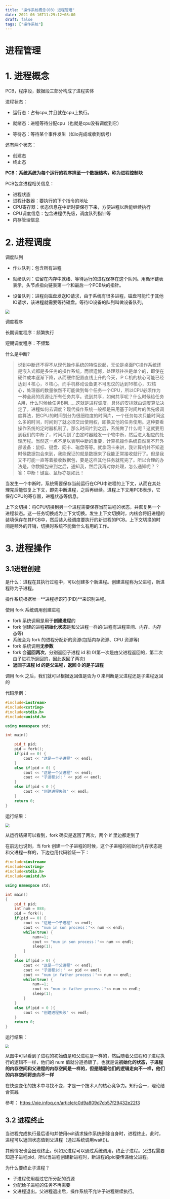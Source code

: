 ```yaml
---
title: "操作系统概念(03) 进程管理"
date: 2021-06-16T11:29:12+08:00
draft: false
tags: ["操作系统"]
---
```


# 进程管理



# 1. 进程概念

PCB，程序段，数据段三部分构成了进程实体

进程状态：

- 运行态：占有cpu,并且就在cpu上执行。

- 就绪态：进程等待分配cpu（也就是cpu没有调度到它）

- 等待态：等待某个事件发生（如io完成或收到信号）

还有两个状态：

- 创建态
- 终止态

**PCB：系统系统为每个运行的程序排至一个数据结构，称为进程控制块**

PCB包含进程相关信息：

- 进程状态
- 进程计数器：要执行的下个指令的地址
- CPU寄存器：状态信息在中断时要保存下来，方便进程以后能继续执行
- CPU调度信息：包含进程优先级，调度队列指针等
- 内存管理信息



# 2. 进程调度

调度队列

- 作业队列：包含所有进程

- 就绪队列：驻留在内存中就绪、等待运行的进程保存在这个队列。用循环链表表示，头节点指向链表第一个和最后一个PCB块的指针。
- 设备队列：进程向磁盘发送IO请求，由于系统有很多进程，磁盘可能忙于其他IO请求，该进程就需要等待磁盘。等待IO设备的队列叫做设备队列。



<img src="https://cdn.jsdelivr.net/gh/qiaocci/img-repo@master/20210616115744.png" style="zoom:80%;" />

调度程序

长期调度程序：频繁执行

短期调度程序：不频繁



什么是中断?

> 说到中断还不得不从现代操作系统的特性说起，无论是桌面PC操作系统还是嵌入式都是多任务的操作系统，而很遗憾，处理器往往是单个的，即使在硬件成本逐渐下降，从而硬件配置直线上升的今天，ＰＣ机的核心可能已经达到４核心，８核心，而手机移动设备更不可思议的达到16核心，32核心，处理器的数量依然不可能做到每个任务一个CPU，所以CPU必须作为一种全局的资源让所有任务共享。说到共享，如何共享呢？什么时候给任务A用，什么时候给任务B用......这就是进程调度，具体的安排就由调度算法决定了。进程如何去调度？现代操作系统一般都是采用基于时间片的优先级调度算法，把CPU的时间划分为很细粒度的时间片，一个任务每次只能时间这么多的时间，时间到了就必须交出使用权，即换其他的任务使用。这种要看操作系统的定时器机制了。那么时间片到之后，系统做了什么呢？这就要用到我们的中断了，时间片到了由定时器触发一个软中断，然后进入相应的处理历程。当然这一点不足以表明中断的重要，计算机操作系统自然离不开外部设备：鼠标、键盘、网卡、磁盘等等。就拿网卡来讲，我计算机并不知道时候数据包会来到，我能保证的就是数据来了我能正常接收就行了。但是我又不可能一直等着接收数据包，要是这样其他任务就死完了。所以合理的办法是，你数据包来到之后，通知我，然后我再对你处理，怎么通知呢？？答：中断！键盘、鼠标亦是如此！

 当发生一个中断时，系统需要保存当前运行在CPU中进程的上下文，从而在其处理完后能恢复上下文，即先中断进程，之后再继续。进程上下文用PCB表示，它保存CPU的寄存器，进程状态等信息。

上下文切换：将CPU切换到另一个进程需要保存当前进程的状态，并恢复另一个进程状态。这一任务切换成为上下文切换。发生上下文切换时，内核会将旧进程的装填保存在其PCB中，然后装入经调度要执行的新进程的PCB。上下文切换的时间是额外的开销，切换时系统不能做什么有用的工作。



# 3. 进程操作

## 3.1进程创建

是什么：进程在其执行过程中，可以创建多个新进程。创建进程称为父进程，新进程称为子进程。

操作系统根据唯一**进程标识符(PID)**来识别进程。

使用 fork 系统调用创建进程

- fork 系统调用是用于**创建进程**的
- fork 创建的进程**初始化状态**是和父进程一样的(进程有进程空间、内存、内存态等)
- 系统会为 fork 的进程分配新的资源(包括内存资源、CPU 资源等)
- fork 系统调用**无参数**
- fork 会**返回两次**，分别返回子进程 id 和 0(第一次是由父进程返回的，第二次由子进程所返回的，因此返回了两次)
- **返回子进程 id 的是父进程，返回 0 的是子进程**

调用 fork 之后，我们就可以根据返回值是否为 0 来判断是父进程还是子进程返回的

代码示例：

```cpp
#include<iostream>
#include<cstring>
#include<stdio.h>
#include<unistd.h>

using namespace std;

int main()

    pid_t pid;
    pid = fork();
    if(pid == 0) {
        cout << "这是一个子进程" << endl;
    }
    else if(pid > 0) {
        cout << "这是一个父进程" << endl;
        cout << "子进程id：" << pid << endl;
    }
    else if(pid < 0 ){
        cout << "创建进程失败" << endl;
    }
    return 0;
}
```

运行结果：

<img src="https://cdn.jsdelivr.net/gh/qiaocci/img-repo@master/20210616145457.png" style="zoom:80%;" />

从运行结果可以看到，fork 确实是返回了两次，两个 if 里边都走到了

在前边也说到，当 fork 创建一个子进程的时候，这个子进程的初始化内存状态是和父进程一样的，下边也用代码验证一下：

```cpp
#include<iostream>
#include<cstring>
#include<stdio.h>
#include<unistd.h>

using namespace std;

int main()
{
    pid_t pid;
    int num = 888;
    pid = fork();
    if(pid == 0) {
        cout << "这是一个子进程" << endl;
        cout << "num in son process："<< num << endl;
        while(true) {
            num+=1;
            cout << "num in son process："<< num << endl;
            sleep(1);
        }
    }
    else if(pid > 0) {
        cout << "这是一个父进程" << endl;
        cout << "子进程id：" << pid << endl;
        cout << "num in father process："<< num << endl;
        while(true) {
            num-=1;
            cout << "num in father process："<< num << endl;
            sleep(1);
        }
    }
    else if(pid < 0 ){
        cout << "创建进程失败" << endl;
    }
    return 0;
}
```

运行结果：

<img src="https://cdn.jsdelivr.net/gh/qiaocci/img-repo@master/20210616145618.png" style="zoom: 67%;" />



从图中可以看到子进程的初始值是和父进程是一样的，然后随着父进程和子进程执行的逻辑不一样，他们的 num 值就分道扬镳了。也就是说**初始化的状态，子进程的内存空间和父进程的内存空间是一样的，但是随着他们的逻辑走向不一样，他们的内存空间将走向不一样**

在快速变化的技术中寻找不变，才是一个技术人的核心竞争力。知行合一，理论结合实践

参考： https://xie.infoq.cn/article/c0d9a809d7cb57f29432e22f3



## 3.2 进程终止

当进程完成执行最后语句并使用exit请求操作系统删除自身时，进程终止。此时，进程可以返回状态值到父进程（通过系统调用wait())。

其他情况也会出现终止。例如父进程可以通过系统调用，终止子进程。父进程需要知道子进程pid，所以当进程创建新进程时，新进程的pid要传递给父进程。

为什么要终止子进程？

- 子进程使用超过它所分配的资源
- 分配给子进程的任务不再需要
- 父进程退出。父进程退出后，操作系统不允许子进程继续执行。

